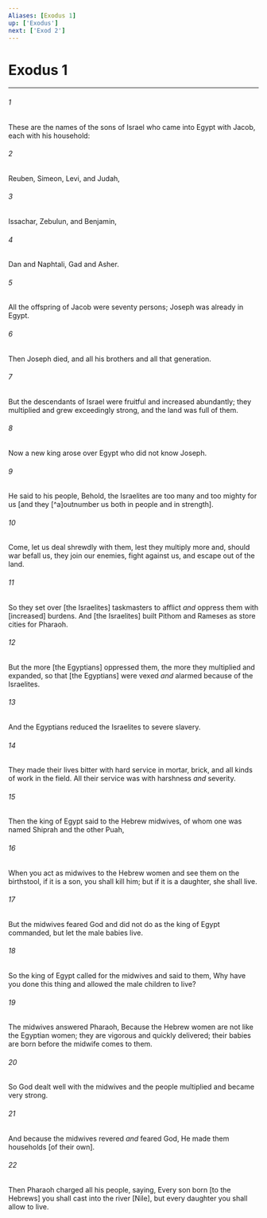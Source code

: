 ```yaml
---
Aliases: [Exodus 1]
up: ['Exodus']
next: ['Exod 2']
---
```

# Exodus 1

***














###### 1 






These are the names of the sons of Israel who came into Egypt with Jacob, each with his household: 













###### 2 






Reuben, Simeon, Levi, and Judah, 













###### 3 






Issachar, Zebulun, and Benjamin, 













###### 4 






Dan and Naphtali, Gad and Asher. 













###### 5 






All the offspring of Jacob were seventy persons; Joseph was already in Egypt. 













###### 6 






Then Joseph died, and all his brothers and all that generation. 













###### 7 






But the descendants of Israel were fruitful and increased abundantly; they multiplied and grew exceedingly strong, and the land was full of them. 













###### 8 






Now a new king arose over Egypt who did not know Joseph. 













###### 9 






He said to his people, Behold, the Israelites are too many and too mighty for us [and they [^a]outnumber us both in people and in strength]. 













###### 10 






Come, let us deal shrewdly with them, lest they multiply more and, should war befall us, they join our enemies, fight against us, and escape out of the land. 













###### 11 






So they set over [the Israelites] taskmasters to afflict _and_ oppress them with [increased] burdens. And [the Israelites] built Pithom and Rameses as store cities for Pharaoh. 













###### 12 






But the more [the Egyptians] oppressed them, the more they multiplied and expanded, so that [the Egyptians] were vexed _and_ alarmed because of the Israelites. 













###### 13 






And the Egyptians reduced the Israelites to severe slavery. 













###### 14 






They made their lives bitter with hard service in mortar, brick, and all kinds of work in the field. All their service was with harshness _and_ severity. 













###### 15 






Then the king of Egypt said to the Hebrew midwives, of whom one was named Shiprah and the other Puah, 













###### 16 






When you act as midwives to the Hebrew women and see them on the birthstool, if it is a son, you shall kill him; but if it is a daughter, she shall live. 













###### 17 






But the midwives feared God and did not do as the king of Egypt commanded, but let the male babies live. 













###### 18 






So the king of Egypt called for the midwives and said to them, Why have you done this thing and allowed the male children to live? 













###### 19 






The midwives answered Pharaoh, Because the Hebrew women are not like the Egyptian women; they are vigorous and quickly delivered; their babies are born before the midwife comes to them. 













###### 20 






So God dealt well with the midwives and the people multiplied and became very strong. 













###### 21 






And because the midwives revered _and_ feared God, He made them households [of their own]. 













###### 22 






Then Pharaoh charged all his people, saying, Every son born [to the Hebrews] you shall cast into the river [Nile], but every daughter you shall allow to live.
